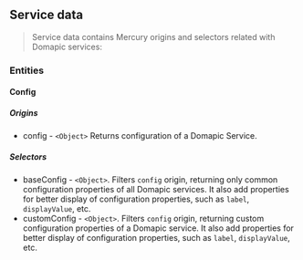## Service data

> Service data contains Mercury origins and selectors related with Domapic services:

### Entities

#### Config

##### Origins

* config - `<Object>` Returns configuration of a Domapic Service.

##### Selectors

* baseConfig - `<Object>`. Filters `config` origin, returning only common configuration properties of all Domapic services. It also add properties for better display of configuration properties, such as `label`, `displayValue`, etc.
* customConfig - `<Object>`. Filters `config` origin, returning custom configuration properties of a Domapic service. It also add properties for better display of configuration properties, such as `label`, `displayValue`, etc.
